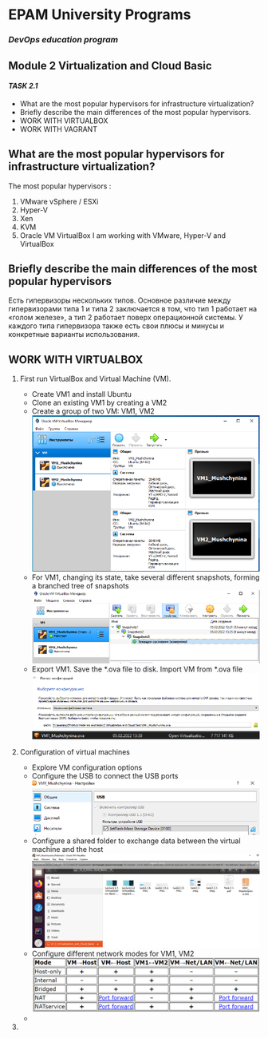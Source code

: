 # EPAM University Programs
### _DevOps education program_
## Module 2 Virtualization and Cloud Basic
#### _TASK 2.1_

- What are the most popular hypervisors for infrastructure virtualization?
- Briefly describe the main differences of the most popular hypervisors.
- WORK WITH VIRTUALBOX
- WORK WITH VAGRANT


## What are the most popular hypervisors for infrastructure virtualization?

The most popular hypervisors :
1. VMware vSphere / ESXi
2. Hyper-V
3. Xen
4. KVM
5. Oracle VM VirtualBox
I am working with VMware, Hyper-V and VirtualBox


## Briefly describe the main differences of the most popular hypervisors
Есть гипервизоры нескольких типов. Основное различие между гипервизорами типа 1 и типа 2 заключается в том, что тип 1 работает на «голом железе», а тип 2 работает поверх операционной системы. У каждого типа гипервизора также есть свои плюсы и минусы и конкретные варианты использования.

## WORK WITH VIRTUALBOX
1. First run VirtualBox and Virtual Machine (VM).
    -  Create VM1 and install Ubuntu
    -  Clone an existing VM1 by creating a VM2
    -   Create a group of two VM: VM1, VM2
    ![task2.1_GIT](https://github.com/AnnaMushchynina/DevOps_online_Kyiv_2022Q1Q2/blob/main/m2/task2.1/images/task2.1.PNG)
    -   For VM1, changing its state, take several different snapshots, forming a branched tree of snapshots
    ![task2.1.8_GIT](https://github.com/AnnaMushchynina/DevOps_online_Kyiv_2022Q1Q2/blob/main/m2/task2.1/images/task2.1.8.PNG)
    -   Export VM1. Save the *.ova file to disk. Import VM from *.ova file 
    ![task2.1.9.2_GIT](https://github.com/AnnaMushchynina/DevOps_online_Kyiv_2022Q1Q2/blob/main/m2/task2.1/images/task2.1.9.2.PNG)
    ![task2.1.9_GIT](https://github.com/AnnaMushchynina/DevOps_online_Kyiv_2022Q1Q2/blob/main/m2/task2.1/images/task2.1.9.PNG)
2. Configuration of virtual machines
    -  Explore VM configuration options
    -  Configure the USB to connect the USB ports
    ![task2.2.2_GIT](https://github.com/AnnaMushchynina/DevOps_online_Kyiv_2022Q1Q2/blob/main/m2/task2.1/images/task2.2.2.PNG)
    -   Configure a shared folder to exchange data between the virtual machine and 
the host
    ![task2.2.3_GIT](https://github.com/AnnaMushchynina/DevOps_online_Kyiv_2022Q1Q2/blob/main/m2/task2.1/images/task2.2.3.PNG)
    - Configure different network modes for VM1, VM2
    ![network_GIT](https://github.com/AnnaMushchynina/DevOps_online_Kyiv_2022Q1Q2/blob/main/m2/task2.1/images/network.PNG)
    - 
    

3. 





